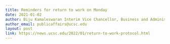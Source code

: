 ```yaml
---
title: Reminders for return to work on Monday
date: 2021-01-02
author: Biju Kamaleswaran Interim Vice Chancellor, Business and Administrative Services
author_email: publicaffairs@ucsc.edu
layout: post
link: https://news.ucsc.edu/2022/01/return-to-work-protocol.html
---
```


